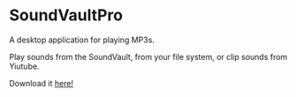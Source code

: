 # SoundVaultPro

A desktop application for playing MP3s.

Play sounds from the SoundVault, from your file system, or clip sounds from Yiutube.

Download it [here!](https://soundvault.thomasbuchholz.dev/soundvaultpro/)
